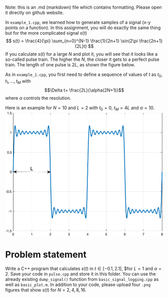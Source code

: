 Note: this is an .md (markdown) file which contains formatting. Please open it directly on github website.

In `example_1.cpp`, we learned how to generate samples of a signal (x-y points on a function). In this assignment, you will do exactly the same thing but for the more complicated signal $s(t)$
$$ s(t) = \frac{4}{\pi} \sum_{n=0}^{N-1} \frac{1}{2n+1} \sin(2\pi \frac{2n+1}{2L}t) $$
If you calculate $s(t)$ for a large $N$ and plot it, you will see that it looks like a so-called pulse train. The higher the $N$, the closer it gets to a perfect pulse train. The length of one pulse is $2L$, as shown the figure below.

As in `example_1.cpp`, you first need to define a sequence of values of $t$ as $t_0, t_1, \ldots, t_{M}$ with 
$$\Delta t= \frac{2L}{\alpha(2N+1)}$$
where $\alpha$ controls the resolution. 

Here is an example for $N=10$ and $L=2$ with $t_0=0$, $t_M=4L$ and $\alpha=10$.
![pulse train](graphics/pulse_N10_L2.png)
 
# Problem statement
Write a C++ program that calculates $s(t)$ in $t\in[-0.1,2.1]$, $for $L=1$ and $\alpha=2$. 
Save your code in `pulse.cpp` and store it in this folder. You can use the already existing `dump_signal()` function from `basic_signal_logging.cpp` as well as `basic_plot.m`. In addition to your code, please upload four `.png` figures that show $s(t)$ for $N=2, 4, 8, 16$.
